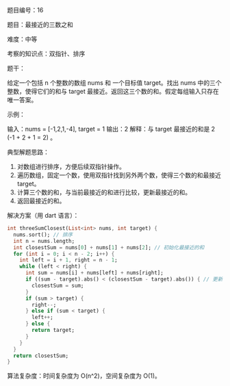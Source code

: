 题目编号：16

题目：最接近的三数之和

难度：中等

考察的知识点：双指针、排序

题干：

给定一个包括 n 个整数的数组 nums 和 一个目标值 target。找出 nums 中的三个整数，使得它们的和与 target 最接近。返回这三个数的和。假定每组输入只存在唯一答案。

示例：

输入：nums = [-1,2,1,-4], target = 1
输出：2
解释：与 target 最接近的和是 2 (-1 + 2 + 1 = 2) 。

典型解题思路：

1. 对数组进行排序，方便后续双指针操作。
2. 遍历数组，固定一个数，使用双指针找到另外两个数，使得三个数的和最接近 target。
3. 计算三个数的和，与当前最接近的和进行比较，更新最接近的和。
4. 返回最接近的和。

解决方案（用 dart 语言）：

```dart
int threeSumClosest(List<int> nums, int target) {
  nums.sort(); // 排序
  int n = nums.length;
  int closestSum = nums[0] + nums[1] + nums[2]; // 初始化最接近的和
  for (int i = 0; i < n - 2; i++) {
    int left = i + 1, right = n - 1;
    while (left < right) {
      int sum = nums[i] + nums[left] + nums[right];
      if ((sum - target).abs() < (closestSum - target).abs()) { // 更新最接近的和
        closestSum = sum;
      }
      if (sum > target) {
        right--;
      } else if (sum < target) {
        left++;
      } else {
        return target;
      }
    }
  }
  return closestSum;
}
```

算法复杂度：时间复杂度为 O(n^2)，空间复杂度为 O(1)。